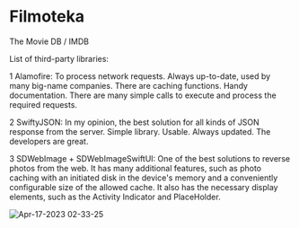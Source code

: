 # Filmoteka
The Movie DB / IMDB

List of third-party libraries:

1 Alamofire: To process network requests. Always up-to-date, used by many big-name companies. There are caching functions. Handy documentation. There are many simple calls to execute and process the required requests.

2 SwiftyJSON: In my opinion, the best solution for all kinds of JSON response from the server. Simple library. Usable. Always updated. The developers are great.

3 SDWebImage + SDWebImageSwiftUI: One of the best solutions to reverse photos from the web. It has many additional features, such as photo caching with an initiated disk in the device's memory and a conveniently configurable size of the allowed cache. It also has the necessary display elements, such as the Activity Indicator and PlaceHolder.

![Apr-17-2023 02-33-25](https://user-images.githubusercontent.com/39741772/232326994-b19fb078-66d7-4e8c-9960-c70d1d433d3d.gif)

